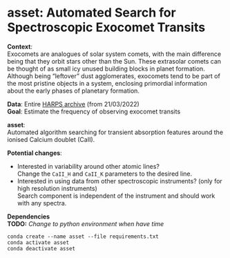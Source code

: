 asset:
Automated Search for Spectroscopic Exocomet Transits
===
**Context**:  
Exocomets are analogues of solar system comets, with the main difference being that they orbit stars other than the Sun. These extrasolar comets can be thought of as small icy unused building blocks in planet formation. Although being “leftover” dust agglomerates, exocomets tend to be part of the most pristine objects in a system, enclosing primordial information about the early phases of planetary formation.

**Data**: Entire [HARPS archive](http://archive.eso.org/wdb/wdb/adp/phase3_main/form) (from 21/03/2022)  
**Goal**: Estimate the frequency of observing exocomet transits  

**asset**:  
Automated algorithm searching for transient absorption features around the ionised Calcium doublet (CaII).

**Potential changes**:
* Interested in variability around other atomic lines?  
  Change the `CaII_H` and `CaII_K` parameters to the desired line.
* Interested in using data from other spectroscopic instruments? (only for high resolution instruments)  
  Search component is independent of the instrument and should work with any spectra.

**Dependencies**  
__TODO:__ *Change to python environment when have time*  
```shell
conda create --name asset --file requirements.txt
conda activate asset
conda deactivate asset
```